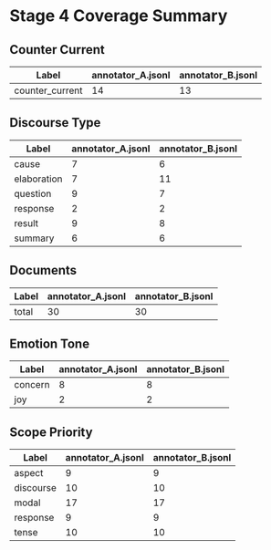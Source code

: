 # Stage 4 Coverage Summary

## Counter Current
| Label | annotator_A.jsonl | annotator_B.jsonl |
| --- | --- | --- |
| counter_current | 14 | 13 |

## Discourse Type
| Label | annotator_A.jsonl | annotator_B.jsonl |
| --- | --- | --- |
| cause | 7 | 6 |
| elaboration | 7 | 11 |
| question | 9 | 7 |
| response | 2 | 2 |
| result | 9 | 8 |
| summary | 6 | 6 |

## Documents
| Label | annotator_A.jsonl | annotator_B.jsonl |
| --- | --- | --- |
| total | 30 | 30 |

## Emotion Tone
| Label | annotator_A.jsonl | annotator_B.jsonl |
| --- | --- | --- |
| concern | 8 | 8 |
| joy | 2 | 2 |

## Scope Priority
| Label | annotator_A.jsonl | annotator_B.jsonl |
| --- | --- | --- |
| aspect | 9 | 9 |
| discourse | 10 | 10 |
| modal | 17 | 17 |
| response | 9 | 9 |
| tense | 10 | 10 |

